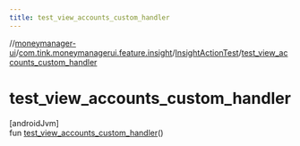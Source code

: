 ```yaml
---
title: test_view_accounts_custom_handler
---
```

//[moneymanager-ui](../../../index.html)/[com.tink.moneymanagerui.feature.insight](../index.html)/[InsightActionTest](index.html)/[test_view_accounts_custom_handler](test_view_accounts_custom_handler.html)



# test_view_accounts_custom_handler



[androidJvm]\
fun [test_view_accounts_custom_handler](test_view_accounts_custom_handler.html)()




